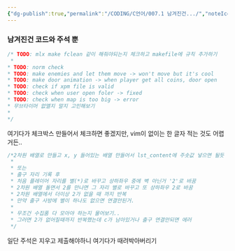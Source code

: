 ```yaml
---
{"dg-publish":true,"permalink":"/CODING/C언어/007.1 남겨진건.../","noteIcon":"2"}
---
```


### 남겨진건 코드와 주석 뿐
```c
/* TODO: mlx make fclean 같이 해줘야되는지 체크하고 makefile에 규칙 추가하기
 *
* TODO: norm check
* TODO: make enemies and let them move -> won't move but it's cool
* TODO: make door animation -> when player get all coins, door open
* TODO: check if xpm file is valid
* TODO: check when user open foler -> fixed
* TODO: check when map is too big -> error
* 무브타이머 없앨지 말지 고민해보기
*
*/
```
여기다가 체크박스 만들어서 체크하면 좋겠지만,
vim이 없이는 한 글자 적는 것도 어렵거든..


```c
/*2차원 배열로 만들고 x, y 들어있는 배열 만들어서 lst_content에 주솟값 넣으면 될듯
 *
 * 또는
 * 출구 자리 기록 후
 * 처음 플레이어 자리를 별(*)로 바꾸고 상하좌우 중에 벽 아닌거 '2'로 바꿈
 * 2차원 배열 돌면서 2를 만나면 그 자리 별로 바꾸고 또 상하좌우 2로 바꿈
 * 2차원 배열에서 더이상 2가 없을 때 까지 반복
 * 만약 출구 사방에 별이 하나도 없으면 연결안된거.
 *
 * 무조건 수집품 다 모아야 하는지 물어보기..
 * 그러면 2가 없어질때까지 반복했는데 c가 남아있거나 출구 연결안되면 에러
 */
```

일단 주석은 지우고 제출해야하니 여기다가 때려박아버리기